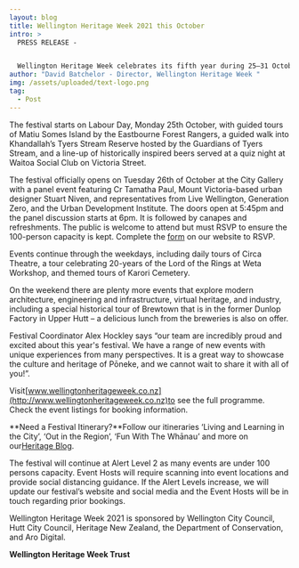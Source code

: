 ```yaml
---
layout: blog
title: Wellington Heritage Week 2021 this October
intro: >
  PRESS RELEASE -


  Wellington Heritage Week celebrates its fifth year during 25–31 October with over 60 events across the Wellington region’s five districts.
author: "David Batchelor - Director, Wellington Heritage Week "
img: /assets/uploaded/text-logo.png
tag:
  - Post
---
```

The festival starts on Labour Day, Monday 25th October, with guided tours of Matiu Somes Island by the Eastbourne Forest Rangers, a guided walk into Khandallah’s Tyers Stream Reserve hosted by the Guardians of Tyers Stream, and a line-up of historically inspired beers served at a quiz night at Waitoa Social Club on Victoria Street.

The festival officially opens on Tuesday 26th of October at the City Gallery with a panel event featuring Cr Tamatha Paul, Mount Victoria-based urban designer Stuart Niven, and representatives from Live Wellington, Generation Zero, and the Urban Development Institute. The doors open at 5:45pm and the panel discussion starts at 6pm. It is followed by canapes and refreshments. The public is welcome to attend but must RSVP to ensure the 100-person capacity is kept. Complete the [form](https://docs.google.com/forms/d/e/1FAIpQLSfdwS9E0BUvcFfxpstROISIDQygX6J7XnziKYdD95BSv94D1A/viewform) on our website to RSVP.

Events continue through the weekdays, including daily tours of Circa Theatre, a tour celebrating 20-years of the Lord of the Rings at Weta Workshop, and themed tours of Karori Cemetery.

On the weekend there are plenty more events that explore modern architecture, engineering and infrastructure, virtual heritage, and industry, including a special historical tour of Brewtown that is in the former Dunlop Factory in Upper Hutt – a delicious lunch from the breweries is also on offer.

Festival Coordinator Alex Hockley says “our team are incredibly proud and excited about this year's festival. We have a range of new events with unique experiences from many perspectives. It is a great way to showcase the culture and heritage of Pōneke, and we cannot wait to share it with all of you!”.

Visit[www.wellingtonheritageweek.co.nz](http://www.wellingtonheritageweek.co.nz)to see the full programme. Check the event listings for booking information.

**Need a Festival Itinerary?**Follow our itineraries ‘Living and Learning in the City’, ‘Out in the Region’, ‘Fun With The Whānau’ and more on our[Heritage Blog](https://wellingtonheritageweek.co.nz/blog).

The festival will continue at Alert Level 2 as many events are under 100 persons capacity. Event Hosts will require scanning into event locations and provide social distancing guidance. If the Alert Levels increase, we will update our festival’s website and social media and the Event Hosts will be in touch regarding prior bookings.

Wellington Heritage Week 2021 is sponsored by Wellington City Council, Hutt City Council, Heritage New Zealand, the Department of Conservation, and Aro Digital.



**Wellington Heritage Week Trust**
